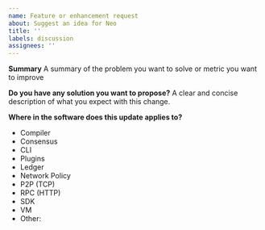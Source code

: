 ```yaml
---
name: Feature or enhancement request
about: Suggest an idea for Neo
title: ''
labels: discussion
assignees: ''
---
```


**Summary**
A summary of the problem you want to solve or metric you want to improve

**Do you have any solution you want to propose?**
A clear and concise description of what you expect with this change.

**Where in the software does this update applies to?**
- Compiler
- Consensus
- CLI
- Plugins
- Ledger
- Network Policy
- P2P (TCP)
- RPC (HTTP)
- SDK
- VM
- Other:

